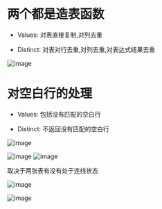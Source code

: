 # 两个都是造表函数

- Values: 对表直接复制,对列去重

- Distinct: 对表对行去重,对列去重,对表达式结果去重

![image](https://github.com/NannF00/Power-BI-Note/assets/117897416/6df7da4a-c3fa-4b5f-a011-fbd522d64a60)

# 对空白行的处理

- Values: 包括没有匹配的空白行

- Distinct: 不返回没有匹配的空白行

![image](https://github.com/NannF00/Power-BI-Note/assets/117897416/bfd51302-572a-425a-a8ef-6277697eab0e)

![image](https://github.com/NannF00/Power-BI-Note/assets/117897416/c6aab261-c285-4f5b-801c-70d15b5cb296)
![image](https://github.com/NannF00/Power-BI-Note/assets/117897416/5ff10ddb-1fc1-4395-ac94-7d0327563b17)

取决于两张表有没有处于连线状态

![image](https://github.com/NannF00/Power-BI-Note/assets/117897416/cd5ca1b7-4ed8-4983-b00b-4556ba7a7285)

![image](https://github.com/NannF00/Power-BI-Note/assets/117897416/641ae77f-1a59-4f3d-9c1e-f2fd529dbdf8)
